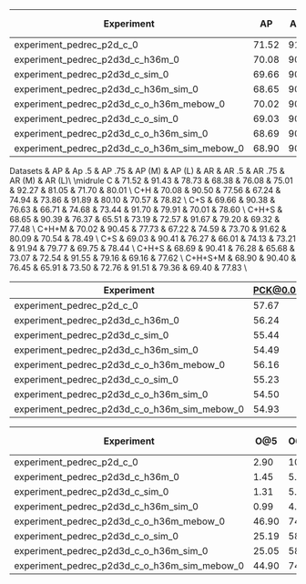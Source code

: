 | Experiment | AP |  Ap .5 |  AP .75 |  AP (M) |  AP (L) |  AR |  AR .5 |  AR .75 |  AR (M) |  AR (L) |
| ---  | --- | --- | --- | --- | --- | --- | --- | --- | --- | --- |
| experiment_pedrec_p2d_c_0 | 71.52 | 91.43 | 78.73 | 68.38 | 76.08 | 75.01 | 92.27 | 81.05 | 71.70 | 80.01 |
| experiment_pedrec_p2d3d_c_h36m_0 | 70.08 | 90.50 | 77.56 | 67.24 | 74.94 | 73.86 | 91.89 | 80.10 | 70.57 | 78.82 |
| experiment_pedrec_p2d3d_c_sim_0 | 69.66 | 90.38 | 76.63 | 66.71 | 74.68 | 73.44 | 91.70 | 79.91 | 70.01 | 78.60 |
| experiment_pedrec_p2d3d_c_h36m_sim_0 | 68.65 | 90.39 | 76.37 | 65.51 | 73.19 | 72.57 | 91.67 | 79.20 | 69.32 | 77.48 |
| experiment_pedrec_p2d3d_c_o_h36m_mebow_0 | 70.02 | 90.45 | 77.73 | 67.22 | 74.59 | 73.70 | 91.62 | 80.09 | 70.54 | 78.49 |
| experiment_pedrec_p2d3d_c_o_sim_0 | 69.03 | 90.41 | 76.27 | 66.01 | 74.13 | 73.21 | 91.94 | 79.77 | 69.75 | 78.44 |
| experiment_pedrec_p2d3d_c_o_h36m_sim_0 | 68.69 | 90.41 | 76.28 | 65.68 | 73.07 | 72.54 | 91.55 | 79.16 | 69.16 | 77.62 |
| experiment_pedrec_p2d3d_c_o_h36m_sim_mebow_0 | 68.90 | 90.40 | 76.45 | 65.91 | 73.50 | 72.76 | 91.51 | 79.36 | 69.40 | 77.83 |

Datasets & AP &  Ap .5 &  AP .75 &  AP (M) &  AP (L) &  AR &  AR .5 &  AR .75 &  AR (M) &  AR (L)\\ \midrule
C & $71.52$ & $91.43$ & $78.73$ & $68.38$ & $76.08$ & $75.01$ & $92.27$ & $81.05$ & $71.70$ & $80.01$ \\
C+H & $70.08$ & $90.50$ & $77.56$ & $67.24$ & $74.94$ & $73.86$ & $91.89$ & $80.10$ & $70.57$ & $78.82$ \\
C+S & $69.66$ & $90.38$ & $76.63$ & $66.71$ & $74.68$ & $73.44$ & $91.70$ & $79.91$ & $70.01$ & $78.60$ \\
C+H+S & $68.65$ & $90.39$ & $76.37$ & $65.51$ & $73.19$ & $72.57$ & $91.67$ & $79.20$ & $69.32$ & $77.48$ \\
C+H+M & $70.02$ & $90.45$ & $77.73$ & $67.22$ & $74.59$ & $73.70$ & $91.62$ & $80.09$ & $70.54$ & $78.49$ \\
C+S & $69.03$ & $90.41$ & $76.27$ & $66.01$ & $74.13$ & $73.21$ & $91.94$ & $79.77$ & $69.75$ & $78.44$ \\
C+H+S & $68.69$ & $90.41$ & $76.28$ & $65.68$ & $73.07$ & $72.54$ & $91.55$ & $79.16$ & $69.16$ & $77.62$ \\
C+H+S+M & $68.90$ & $90.40$ & $76.45$ & $65.91$ & $73.50$ & $72.76$ & $91.51$ & $79.36$ & $69.40$ & $77.83$ \\

| Experiment | PCK@0.05 | PCK@0.2 |
| ---  | --- | --- |
| experiment_pedrec_p2d_c_0 | 57.67 | 92.96 |
| experiment_pedrec_p2d3d_c_h36m_0 | 56.24 | 92.55 |
| experiment_pedrec_p2d3d_c_sim_0 | 55.44 | 92.34 |
| experiment_pedrec_p2d3d_c_h36m_sim_0 | 54.49 | 92.34 |
| experiment_pedrec_p2d3d_c_o_h36m_mebow_0 | 56.16 | 92.49 |
| experiment_pedrec_p2d3d_c_o_sim_0 | 55.23 | 92.27 |
| experiment_pedrec_p2d3d_c_o_h36m_sim_0 | 54.50 | 92.16 |
| experiment_pedrec_p2d3d_c_o_h36m_sim_mebow_0 | 54.93 | 92.14 |

 | Experiment | O@5 | O@15 | O@22.5 | O@30 | O@45 | O (mean) | O (std)
| --- | --- | --- | --- | --- | --- | --- | --- |
| experiment_pedrec_p2d_c_0 | 2.90 | 10.08 | 14.28 | 17.43 | 22.51 | 102.29 | 56.76 |
| experiment_pedrec_p2d3d_c_h36m_0 | 1.45 | 5.40 | 8.11 | 9.86 | 13.95 | 115.92 | 51.98 |
| experiment_pedrec_p2d3d_c_sim_0 | 1.31 | 5.23 | 7.92 | 10.30 | 14.53 | 115.22 | 52.36 |
| experiment_pedrec_p2d3d_c_h36m_sim_0 | 0.99 | 4.31 | 6.75 | 8.71 | 12.36 | 118.47 | 50.65 |
| experiment_pedrec_p2d3d_c_o_h36m_mebow_0 | 46.90 | 74.83 | 79.55 | 82.10 | 83.96 | 24.21 | 43.88 |
| experiment_pedrec_p2d3d_c_o_sim_0 | 25.19 | 58.93 | 71.46 | 77.49 | 83.00 | 29.05 | 43.42 |
| experiment_pedrec_p2d3d_c_o_h36m_sim_0 | 25.05 | 58.17 | 71.06 | 76.84 | 82.13 | 30.75 | 46.10 |
| experiment_pedrec_p2d3d_c_o_h36m_sim_mebow_0 | 44.90 | 74.34 | 79.74 | 82.41 | 84.52 | 23.80 | 42.91 |